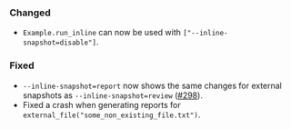 ### Changed

- `Example.run_inline` can now be used with `["--inline-snapshot=disable"]`.

### Fixed

- `--inline-snapshot=report` now shows the same changes for external snapshots as `--inline-snapshot=review` ([#298](https://github.com/15r10nk/inline-snapshot/issues/298)).
- Fixed a crash when generating reports for `external_file("some_non_existing_file.txt")`.
